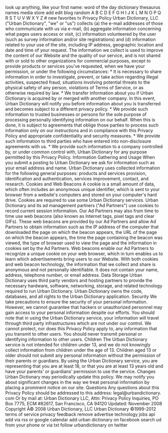 look up anything, like your first name: word of the day dictionary thesaurus names media store add edit blog random A B C D E F G H I J K L M N O P Q R S T U V W X Y Z # new favorites tv Privacy Policy Urban Dictionary, LLC ("Urban Dictionary", "we" or "us") collects (a) the e-mail addresses of those who communicate with us via e-mail, (b) aggregate information concerning what pages users access or visit, (c) information volunteered by the user (such as survey information and/or site registrations) and (d) information related to your use of the site, including IP address, geographic location and date and time of your request. The information we collect is used to improve the content of our Website and the quality of our service, and is not shared with or sold to other organizations for commercial purposes, except to provide products or services you've requested, when we have your permission, or under the following circumstances: \* It is necessary to share information in order to investigate, prevent, or take action regarding illegal activities, suspected fraud, situations involving potential threats to the physical safety of any person, violations of Terms of Service, or as otherwise required by law. \* We transfer information about you if Urban Dictionary is acquired by or merged with another company. In this event, Urban Dictionary will notify you before information about you is transferred and becomes subject to a different privacy policy. \* We provide such information to trusted businesses or persons for the sole purpose of processing personally identifying information on our behalf. When this is done, it is subject to agreements that oblige those parties to process such information only on our instructions and in compliance with this Privacy Policy and appropriate confidentiality and security measures. \* We provide such information to third parties who have entered into non-disclosure agreements with us. \* We provide such information to a company controlled by, or under common control with, Urban Dictionary for any purpose permitted by this Privacy Policy. Information Gathering and Usage When you submit a posting to Urban Dictionary we ask for information such as your email address and name. Urban Dictionary uses collected information for the following general purposes: products and services provision, identification and authentication, services improvement, contact, and research. Cookies and Web Beacons A cookie is a small amount of data, which often includes an anonymous unique identifier, which is sent to your browser from a website's computers and stored on your computer's hard drive. Cookies are required to use some Urban Dictionary services. Urban Dictionary and its ad management partners ("Ad Partners") use cookies to record current session information. Our Ad Partners may also from time to time use web beacons (also known as Internet tags, pixel tags and clear GIFs). These web beacons are provided by our Ad Partners and allow Ad Partners to obtain information such as the IP address of the computer that downloaded the page on which the beacon appears, the URL of the page on which the beacon appears, the time the page containing the beacon was viewed, the type of browser used to view the page and the information in cookies set by the Ad Partners. Web beacons enable our Ad Partners to recognize a unique cookie on your web browser, which in turn enables us to learn which advertisements bring users to our Website. With both cookies and web beacon technology, the information that we collect and share is anonymous and not personally identifiable. It does not contain your name, address, telephone number, or email address. Data Storage Urban Dictionary uses third party vendors and hosting partners to provide the necessary hardware, software, networking, storage, and related technology required to run Urban Dictionary. Urban Dictionary owns the code, databases, and all rights to the Urban Dictionary application. Security We take precautions to ensure the security of your personal information. However, we cannot guarantee that hackers or unauthorized personnel may gain access to your personal information despite our efforts. You should note that in using the Urban Dictionary service, your information will travel through third party infrastructures which are not under our control. We cannot protect, nor does this Privacy Policy apply to, any information that you transmit to other users. You should never transmit personal or identifying information to other users. Children The Urban Dictionary service is not intended for children under 13, and we do not knowingly collect information from children under the age of 13. Children aged 13 or older should not submit any personal information without the permission of their parents or guardians. By using the Urban Dictionary service, you are representing that you are at least 18, or that you are at least 13 years old and have your parents' or guardians' permission to use the service. Changes Urban Dictionary may periodically update this policy. We may notify you about significant changes in the way we treat personal information by placing a prominent notice on our site. Questions Any questions about this Privacy Policy should be addressed to this address: legal@urbandictionary. com Or by mail at: Urban Dictionary LLC, Attn: Privacy Policy Inquiries, PO Box 7775, ECM #82617, San Francisco, CA 94120 Updated: November 2008 Copyright Â© 2008 Urban Dictionary, LLC Urban Dictionary ©1999-2012 terms of service privacy feedback remove advertise technology jobs api add via rss or google calendar add urban dictionary on facebook search ud from your phone or via txt follow urbandictionary on twitter